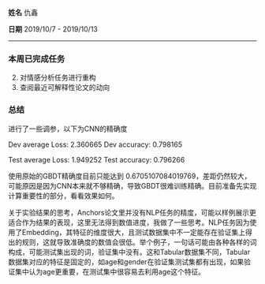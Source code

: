 **姓名** 仇鑫

**日期** 2019/10/7 - 2019/10/13

------

### 本周已完成任务

2. 对情感分析任务进行重构
2. 查阅最近可解释性论文的动向

### 总结

进行了一些调参，以下为CNN的精确度

Dev average Loss: 2.360665  Dev accuracy: 0.798165

Test average Loss: 1.949252  Test accuracy: 0.796266

使用原始的GBDT精确度目前只能达到 0.6705107084019769，差距仍然较大，可能原因是因为CNN本来就不够精确，导致GBDT很难训练精确。目前准备先实现计算重要性的部分，看看效果如何。

关于实验结果的思考，Anchors论文里并没有NLP任务的精度，可能以样例展示更适合作为结果的表现，这里无法得到数值进度，我做了一些思考。NLP任务因为使用了Embedding，其特征的维度很大，且测试数据集中不一定能存在验证集上得出的规则，这就导致准确度的数值会很低。举个例子，一句话可能由各种各样的词构成，可能测试集出现的词，验证集中没有。这和Tabular数据集不同，Tabular数据集对应的特征是固定的，如age和gender在验证集测试集都有出现，如果验证集中认为age更重要，在测试集中很容易去利用age这个特征。